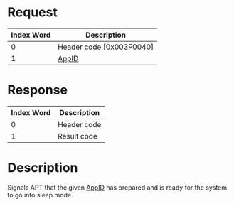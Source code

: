 # Request

| Index Word | Description                                    |
|------------|------------------------------------------------|
| 0          | Header code \[0x003F0040\]                     |
| 1          | [AppID](NS_and_APT_Services#AppIDs "wikilink") |

# Response

| Index Word | Description |
|------------|-------------|
| 0          | Header code |
| 1          | Result code |

# Description

Signals APT that the given
[AppID](NS_and_APT_Services#AppIDs "wikilink") has prepared and is ready
for the system to go into sleep mode.